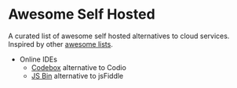 # Awesome Self Hosted

A curated list of awesome self hosted alternatives to cloud services. Inspired by other [awesome lists](https://github.com/bayandin/awesome-awesomeness).
- Online IDEs
	- [Codebox](https://github.com/CodeboxIDE/codebox) alternative to Codio
	- [JS Bin](https://github.com/jsbin/jsbin/) alternative to jsFiddle
